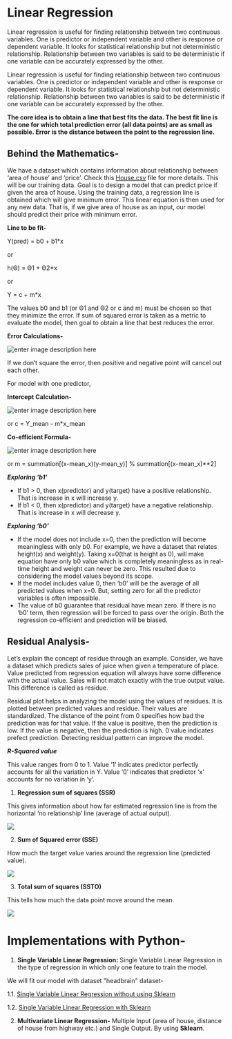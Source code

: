 

# Linear Regression
Linear regression is useful for finding relationship between two continuous variables. One is predictor or independent variable and other is response or dependent variable. It looks for statistical relationship but not deterministic relationship. Relationship between two variables is said to be deterministic if one variable can be accurately expressed by the other.

Linear regression is useful for finding relationship between two continuous variables. One is predictor or independent variable and other is response or dependent variable. It looks for statistical relationship but not deterministic relationship. Relationship between two variables is said to be deterministic if one variable can be accurately expressed by the other.

**The core idea is to obtain a line that best fits the data. The best fit line is the one for which total prediction error (all data points) are as small as possible. Error is the distance between the point to the regression line.**

## Behind the Mathematics-
We have a dataset which contains information about relationship between ‘area of house’ and ‘price’. Check this [House.csv](https://github.com/Dipeshpal/Machine-Learning/blob/master/Linear%20Regression/dataset.csv) file for more details.
This will be our training data. Goal is to design a model that can predict price if given the area of house. Using the training data, a regression line is obtained which will give minimum error. This linear equation is then used for any new data. That is, if we give area of house as an input, our model should predict their price with minimum error.

**Line to be fit-**

Y(pred) = b0 + b1*x

or

h(Θ) = Θ1 + Θ2*x

or

Y = c + m*x

The values b0 and b1 (or Θ1 and Θ2 or c and m) must be chosen so that they minimize the error. If sum of squared error is taken as a metric to evaluate the model, then goal to obtain a line that best reduces the error.

**Error Calculations-**

![enter image description here](https://cdn-images-1.medium.com/max/1600/1*Utp8sgyLk7H39qOQY9pf1A.png)

If we don’t square the error, then positive and negative point will cancel out each other.

For model with one predictor,

**Intercept Calculation-**

![enter image description here](https://cdn-images-1.medium.com/max/1600/1*1evY0PuCUENCpDP_QRplig.png)

or c = Y_mean - m*x_mean

**Co-efficient Formula-**

![enter image description here](https://cdn-images-1.medium.com/max/1600/1*Cx1Yej9zLVI1O16I3mODqA.png)

or m = summation[(x-mean_x)(y-mean_y)] % summation[(x-mean_x)**2]

**_Exploring ‘b1’_**

-   If b1 > 0, then x(predictor) and y(target) have a positive relationship. That is increase in x will increase y.
-   If b1 < 0, then x(predictor) and y(target) have a negative relationship. That is increase in x will decrease y.

**_Exploring ‘b0’_**

-   If the model does not include x=0, then the prediction will become meaningless with only b0. For example, we have a dataset that relates height(x) and weight(y). Taking x=0(that is height as 0), will make equation have only b0 value which is completely meaningless as in real-time height and weight can never be zero. This resulted due to considering the model values beyond its scope.
-   If the model includes value 0, then ‘b0’ will be the average of all predicted values when x=0. But, setting zero for all the predictor variables is often impossible.
-   The value of b0 guarantee that residual have mean zero. If there is no ‘b0’ term, then regression will be forced to pass over the origin. Both the regression co-efficient and prediction will be biased.

## Residual Analysis-

Let’s explain the concept of residue through an example. Consider, we have a dataset which predicts sales of juice when given a temperature of place. Value predicted from regression equation will always have some difference with the actual value. Sales will not match exactly with the true output value. This difference is called as residue.

Residual plot helps in analyzing the model using the values of residues. It is plotted between predicted values and residue. Their values are standardized. The distance of the point from 0 specifies how bad the prediction was for that value. If the value is positive, then the prediction is low. If the value is negative, then the prediction is high. 0 value indicates prefect prediction. Detecting residual pattern can improve the model.

**_R-Squared value_**

This value ranges from 0 to 1. Value ‘1’ indicates predictor perfectly accounts for all the variation in Y. Value ‘0’ indicates that predictor ‘x’ accounts for no variation in ‘y’.

1. **Regression sum of squares (SSR)**

This gives information about how far estimated regression line is from the horizontal ‘no relationship’ line (average of actual output).

![](https://cdn-images-1.medium.com/max/800/1*eXRB9iStTLFtrPkSfbWEHg.png)


2. **Sum of Squared error (SSE)**

How much the target value varies around the regression line (predicted value).

![](https://cdn-images-1.medium.com/max/800/1*M7ukJZNTvPd6tQqNXxGGzQ.png)


3. **Total sum of squares (SSTO)**

This tells how much the data point move around the mean.

![](https://cdn-images-1.medium.com/max/800/1*LXAc7FPLOgB1L3IqSUKl5A.png)


# Implementations with Python-
1. **Single Variable Linear Regression:** Single Variable Linear Regression in the type of regression in which only one feature to train the model.

We will fit our model with dataset "headbrain" dataset-
  
  1.1. [Single Variable Linear Regression without using Sklearn](https://github.com/Dipeshpal/Machine-Learning/blob/master/Linear%20Regression/Linear%20Regression%20without%20Using%20Sklearn.md)
  
  1.2. [Single Variable Linear Regression with Sklearn](https://github.com/Dipeshpal/Machine-Learning/blob/master/Linear%20Regression/Linear%20Regression%20with%20Sklearn.md)
   
2. **Multivariate Linear Regression-** Multiple Input (area of house, distance of house from highway etc.) and Single Output. By using **Sklearn**.
